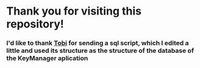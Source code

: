 # Thank you for visiting this repository!
### I'd like to thank [Tobi](https://github.com/Tobi200774) for sending a sql script, which I edited a little and used its structure as the structure of the database of the KeyManager aplication
